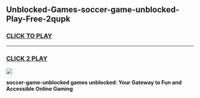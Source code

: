 
## Unblocked-Games-soccer-game-unblocked-Play-Free-2qupk
<h3>
<a href="https://premium76.site?title=soccer-game-unblocked&ref=23A">CLICK TO PLAY</a></h3>
<hr>

<h3>
<a href="https://premium76.site?title=soccer-game-unblocked&ref=23A">CLICK 2 PLAY</a>
  
</h3>

<a href="https://premium76.site?title=soccer-game-unblocked&ref=23A"><img src="https://clearcache.store/games.png"></a>


**soccer-game-unblocked games unblocked: Your Gateway to Fun and Accessible Online Gaming**
